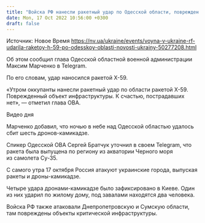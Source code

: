 ```yaml
---
title: "Войска РФ нанесли ракетный удар по Одесской области, поврежден объект инфраструктуры — глава ОВА"
date: Mon, 17 Oct 2022 10:56:00 +0300
draft: false
---
```

Источник: Новое Время https://nv.ua/ukraine/events/voyna-v-ukraine-rf-udarila-raketoy-h-59-po-odesskoy-oblasti-novosti-ukrainy-50277208.html


 Об этом сообщил глава Одесской областной военной администрации Максим Марченко в Telegram.

По его словам, удар наносился ракетой Х-59.

«Утром оккупанты нанесли ракетный удар по области ракетой Х-59. Поврежденный объект инфраструктуры. К счастью, пострадавших нет», — отметил глава ОВА.

 Видео дня   

Марченко добавил, что ночью в небе над Одесской областью удалось сбит шесть дронов-камикадзе.

Спикер Одесской ОВА Сергей Братчук уточнил в своем Telegram, что ракета была выпущена по региону из акватории Черного моря из самолета Су-35.

С самого утра 17 октября Россия атакуют украинские города, выпуская ракеты и дроны-камикадзе.

Четыре удара дронами-камикадзе было зафиксировано в Киеве. Один из них ударил по жилому дому, под завалами находятся два человека.

Войска РФ также атаковали Днепропетровскую и Сумскую области, там повреждены объекты критической инфраструктуры.
